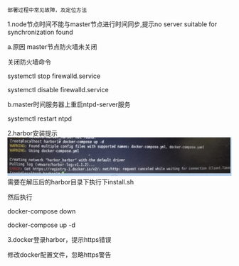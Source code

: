 ```
                                                                              部署过程中常见故障，及定位方法
```

1.node节点时间不能与master节点进行时间同步,提示no server suitable for synchronization found

a.原因 master节点防火墙未关闭

关闭防火墙命令

systemctl stop firewalld.service

systemctl disable firewalld.service

b.master时间服务器上重启ntpd-server服务

systemctl restart ntpd

2.harbor安装提示![](/assets/12.png)需要在解压后的harbor目录下执行下install.sh

然后执行

docker-compose down

docker-compose up -d

3.docker登录harbor，提示https错误

修改docker配置文件，忽略https警告

